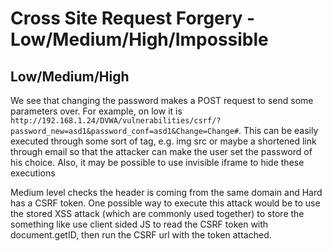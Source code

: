 # Cross Site Request Forgery - Low/Medium/High/Impossible


## Low/Medium/High

We see that changing the password makes a POST request to send some parameters over. For example, on low it is `http://192.168.1.24/DVWA/vulnerabilities/csrf/?password_new=asd1&password_conf=asd1&Change=Change#`. This can be easily executed through some sort of tag, e.g. img src or maybe a shortened link through email so that the attacker can make the user set the password of his choice. Also, it may be possible to use invisible iframe to hide these executions

Medium level checks the header is coming from the same domain and Hard has a CSRF token. One possible way to execute this attack would be to use the stored XSS attack (which are commonly used together) to store the something like use client sided JS to read the CSRF token with document.getID, then run the CSRF url with the token attached.
